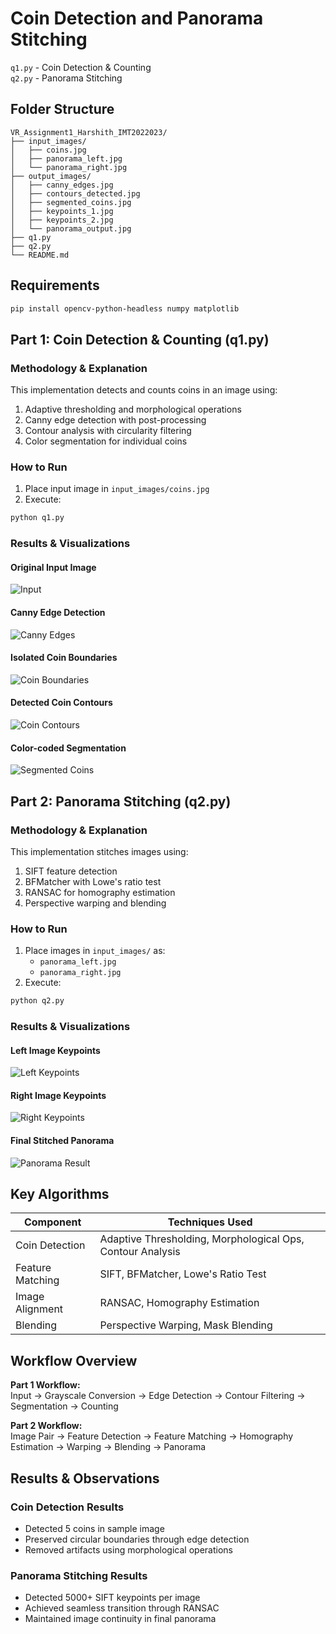 # Coin Detection and Panorama Stitching
`q1.py` - Coin Detection & Counting  
`q2.py` - Panorama Stitching

## Folder Structure  
```
VR_Assignment1_Harshith_IMT2022023/
├── input_images/
│   ├── coins.jpg
│   ├── panorama_left.jpg
│   └── panorama_right.jpg
├── output_images/
│   ├── canny_edges.jpg
│   ├── contours_detected.jpg
│   ├── segmented_coins.jpg
│   ├── keypoints_1.jpg
│   ├── keypoints_2.jpg
│   └── panorama_output.jpg
├── q1.py
├── q2.py
└── README.md
```

## Requirements
```bash
pip install opencv-python-headless numpy matplotlib
```

## Part 1: Coin Detection & Counting (q1.py)
### Methodology & Explanation
This implementation detects and counts coins in an image using:
1. Adaptive thresholding and morphological operations
2. Canny edge detection with post-processing
3. Contour analysis with circularity filtering
4. Color segmentation for individual coins

### How to Run  
1. Place input image in `input_images/coins.jpg`  
2. Execute:  
```bash
python q1.py
```

### Results & Visualizations 

#### Original Input Image
![Input](./input_images/coins.jpg)

#### Canny Edge Detection
![Canny Edges](./output_images/canny_edges.jpg)

#### Isolated Coin Boundaries
![Coin Boundaries](./output_images/coin_boundaries.jpg)

#### Detected Coin Contours
![Coin Contours](./output_images/contours_detected.jpg)

#### Color-coded Segmentation
![Segmented Coins](./output_images/segmented_coins.jpg)

## Part 2: Panorama Stitching (q2.py)
### Methodology & Explanation
This implementation stitches images using:
1. SIFT feature detection
2. BFMatcher with Lowe's ratio test
3. RANSAC for homography estimation
4. Perspective warping and blending

### How to Run  
1. Place images in `input_images/` as:  
   - `panorama_left.jpg`  
   - `panorama_right.jpg`  
2. Execute:  
```bash
python q2.py
```

### Results & Visualizations

#### Left Image Keypoints
![Left Keypoints](./output_images/left_image_keypoints.jpg)

#### Right Image Keypoints
![Right Keypoints](./output_images/right_image_keypoints.jpg)

#### Final Stitched Panorama
![Panorama Result](./output_images/final_panorama.jpg)

## Key Algorithms
| Component          | Techniques Used                     |
|--------------------|-------------------------------------|
| Coin Detection     | Adaptive Thresholding, Morphological Ops, Contour Analysis |
| Feature Matching   | SIFT, BFMatcher, Lowe's Ratio Test  |
| Image Alignment    | RANSAC, Homography Estimation       |
| Blending           | Perspective Warping, Mask Blending  |

## Workflow Overview

**Part 1 Workflow:**  
Input → Grayscale Conversion → Edge Detection → Contour Filtering → Segmentation → Counting

**Part 2 Workflow:**  
Image Pair → Feature Detection → Feature Matching → Homography Estimation → Warping → Blending → Panorama

## Results & Observations  

### Coin Detection Results
- Detected 5 coins in sample image
- Preserved circular boundaries through edge detection
- Removed artifacts using morphological operations

### Panorama Stitching Results
- Detected 5000+ SIFT keypoints per image
- Achieved seamless transition through RANSAC
- Maintained image continuity in final panorama
